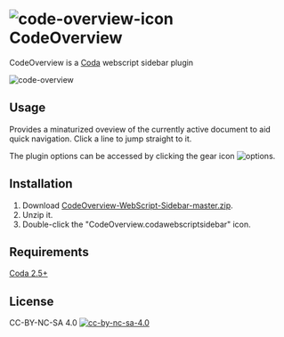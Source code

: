 # ![code-overview-icon](https://cloud.githubusercontent.com/assets/1267580/25307267/38fbf2b6-279e-11e7-8351-2d5a4dab2c0e.png) CodeOverview

CodeOverview is a [Coda](https://www.panic.com/coda/) webscript sidebar plugin

![code-overview](https://cloud.githubusercontent.com/assets/1267580/25307268/38fd9efe-279e-11e7-86eb-79d05b55a9dc.png)

## Usage

Provides a minaturized oveview of the currently active document to aid quick navigation. Click a line to jump straight to it.

The plugin options can be accessed by clicking the gear icon ![options](https://cloud.githubusercontent.com/assets/1267580/25307266/38eeb880-279e-11e7-8353-81e120c2fd6c.png).

## Installation

1. Download [CodeOverview-WebScript-Sidebar-master.zip](https://github.com/dgmid/CodeOverview-WebScript-Sidebar/archive/master.zip).
2. Unzip it.
3. Double-click the "CodeOverview.codawebscriptsidebar" icon.

## Requirements

[Coda 2.5+](https://www.panic.com/coda/)

## License

CC-BY-NC-SA 4.0 [![cc-by-nc-sa-4.0](https://i.creativecommons.org/l/by-nc-sa/4.0/80x15.png)](http://creativecommons.org/licenses/by-nc-sa/4.0/)

